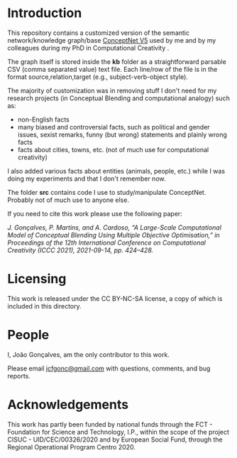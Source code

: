 # Introduction

This repository contains a customized version of the semantic network/knowledge graph/base [ConceptNet V5](https://conceptnet.io) used by me and by my colleagues during my PhD in Computational Creativity .

The graph itself is stored inside the **kb** folder as a straightforward parsable CSV (comma separated value) text file. Each line/row of the file is in the format source,relation,target (e.g., subject-verb-object style).

The majority of customization was in removing stuff I don't need for my research projects (in Conceptual Blending and computational analogy) such as:
- non-English facts
- many biased and controversial facts, such as political and gender issues, sexist remarks, funny (but wrong) statements and plainly wrong facts
- facts about cities, towns, etc. (not of much use for computational creativity)

I also added various facts about entities (animals, people, etc.) while I was doing my experiments and that I don't remember now.

The folder **src** contains code I use to study/manipulate ConceptNet. Probably not of much use to anyone else.

If you need to cite this work please use the following paper:

*J. Gonçalves, P. Martins, and A. Cardoso, “A Large-Scale Computational Model of Conceptual Blending Using Multiple Objective Optimisation,” in Proceedings of the 12th International Conference on Computational Creativity (ICCC 2021), 2021-09-14, pp. 424–428.*

# Licensing

This work is released under the CC BY-NC-SA license, a copy of which is included in this
directory.

# People

I, João Gonçalves, am the only contributor to this work.

Please email jcfgonc@gmail.com with questions, comments, and bug reports.

# Acknowledgements

This work has partly been funded by national funds through the FCT - Foundation 
for Science and Technology, I.P., within the scope of the project 
CISUC - UID/CEC/00326/2020 and by European Social Fund, through the 
Regional Operational Program Centro 2020.
